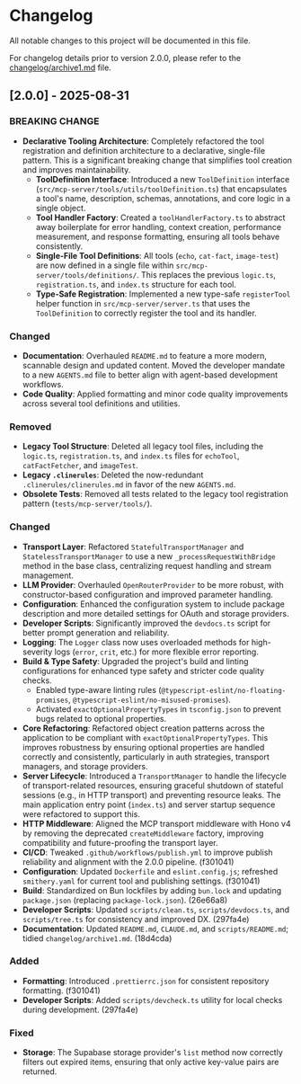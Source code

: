# Changelog

All notable changes to this project will be documented in this file.

For changelog details prior to version 2.0.0, please refer to the [changelog/archive1.md](changelog/archive1.md) file.

## [2.0.0] - 2025-08-31

### BREAKING CHANGE

- **Declarative Tooling Architecture**: Completely refactored the tool registration and definition architecture to a declarative, single-file pattern. This is a significant breaking change that simplifies tool creation and improves maintainability.
  - **ToolDefinition Interface**: Introduced a new `ToolDefinition` interface (`src/mcp-server/tools/utils/toolDefinition.ts`) that encapsulates a tool's name, description, schemas, annotations, and core logic in a single object.
  - **Tool Handler Factory**: Created a `toolHandlerFactory.ts` to abstract away boilerplate for error handling, context creation, performance measurement, and response formatting, ensuring all tools behave consistently.
  - **Single-File Tool Definitions**: All tools (`echo`, `cat-fact`, `image-test`) are now defined in a single file within `src/mcp-server/tools/definitions/`. This replaces the previous `logic.ts`, `registration.ts`, and `index.ts` structure for each tool.
  - **Type-Safe Registration**: Implemented a new type-safe `registerTool` helper function in `src/mcp-server/server.ts` that uses the `ToolDefinition` to correctly register the tool and its handler.

### Changed

- **Documentation**: Overhauled `README.md` to feature a more modern, scannable design and updated content. Moved the developer mandate to a new `AGENTS.md` file to better align with agent-based development workflows.
- **Code Quality**: Applied formatting and minor code quality improvements across several tool definitions and utilities.

### Removed

- **Legacy Tool Structure**: Deleted all legacy tool files, including the `logic.ts`, `registration.ts`, and `index.ts` files for `echoTool`, `catFactFetcher`, and `imageTest`.
- **Legacy `.clinerules`**: Deleted the now-redundant `.clinerules/clinerules.md` in favor of the new `AGENTS.md`.
- **Obsolete Tests**: Removed all tests related to the legacy tool registration pattern (`tests/mcp-server/tools/`).

### Changed

- **Transport Layer**: Refactored `StatefulTransportManager` and `StatelessTransportManager` to use a new `_processRequestWithBridge` method in the base class, centralizing request handling and stream management.
- **LLM Provider**: Overhauled `OpenRouterProvider` to be more robust, with constructor-based configuration and improved parameter handling.
- **Configuration**: Enhanced the configuration system to include package description and more detailed settings for OAuth and storage providers.
- **Developer Scripts**: Significantly improved the `devdocs.ts` script for better prompt generation and reliability.
- **Logging**: The `Logger` class now uses overloaded methods for high-severity logs (`error`, `crit`, etc.) for more flexible error reporting.
- **Build & Type Safety**: Upgraded the project's build and linting configurations for enhanced type safety and stricter code quality checks.
  - Enabled type-aware linting rules (`@typescript-eslint/no-floating-promises`, `@typescript-eslint/no-misused-promises`).
  - Activated `exactOptionalPropertyTypes` in `tsconfig.json` to prevent bugs related to optional properties.
- **Core Refactoring**: Refactored object creation patterns across the application to be compliant with `exactOptionalPropertyTypes`. This improves robustness by ensuring optional properties are handled correctly and consistently, particularly in auth strategies, transport managers, and storage providers.
- **Server Lifecycle**: Introduced a `TransportManager` to handle the lifecycle of transport-related resources, ensuring graceful shutdown of stateful sessions (e.g., in HTTP transport) and preventing resource leaks. The main application entry point (`index.ts`) and server startup sequence were refactored to support this.
- **HTTP Middleware**: Aligned the MCP transport middleware with Hono v4 by removing the deprecated `createMiddleware` factory, improving compatibility and future-proofing the transport layer.
- **CI/CD**: Tweaked `.github/workflows/publish.yml` to improve publish reliability and alignment with the 2.0.0 pipeline. (f301041)
- **Configuration**: Updated `Dockerfile` and `eslint.config.js`; refreshed `smithery.yaml` for current tool and publishing settings. (f301041)
- **Build**: Standardized on Bun lockfiles by adding `bun.lock` and updating `package.json` (replacing `package-lock.json`). (26e66a8)
- **Developer Scripts**: Updated `scripts/clean.ts`, `scripts/devdocs.ts`, and `scripts/tree.ts` for consistency and improved DX. (297fa4e)
- **Documentation**: Updated `README.md`, `CLAUDE.md`, and `scripts/README.md`; tidied `changelog/archive1.md`. (18d4cda)

### Added

- **Formatting**: Introduced `.prettierrc.json` for consistent repository formatting. (f301041)
- **Developer Scripts**: Added `scripts/devcheck.ts` utility for local checks during development. (297fa4e)

### Fixed

- **Storage**: The Supabase storage provider's `list` method now correctly filters out expired items, ensuring that only active key-value pairs are returned.
